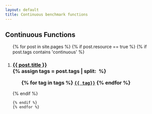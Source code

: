 ```yaml
---
layout: default
title: Continuous benchmark functions
---
```

<div class="home">

  <h2>Continuous Functions</h2>

  <ol >
    {% for post in site.pages %}
	{% if post.resource == true %}
	{% if post.tags contains 'continuous' %}
		 <li>
        <h3>
          <a href="{{ post.url | prepend: site.baseurl }}">{{ post.title }}</a>
		  <br />
		{% assign tags = post.tags | split:&nbsp; %}
		<ul>
			{% for tag in tags %}
			<code><a class="fcntag" href="{{ tag | prepend:'/' | prepend: site.baseurl }}">{{ tag}}</a></code>
			{% endfor %}
		</ul>
        </h3>
      </li>
	{% endif %}
     
    {% endif %}
	{% endfor %}
  </ol>

</div>